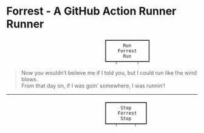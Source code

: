 Forrest - A GitHub Action Runner Runner
=======================================

                                        ┏━━━━━━━━━━━━━━━┓
                                        ┃      Run      ┃
                                        ┃    Forrest    ┃
                                        ┃      Run      ┃
                                        ┗━━━┯━━━━━━━┯━━━┛

> Now you wouldn’t believe me if I told you, but I could run like the wind blows.<br/>
> From that day on, if I was goin’ somewhere, I was runnin’!

---

                                        ┏━━━━━━━━━━━━━━┓
                                        ┃     Stop     ┃
                                        ┃    Forrest   ┃
                                        ┃     Stop     ┃
                                        ┗━━━┯━━━━━━┯━━━┛

